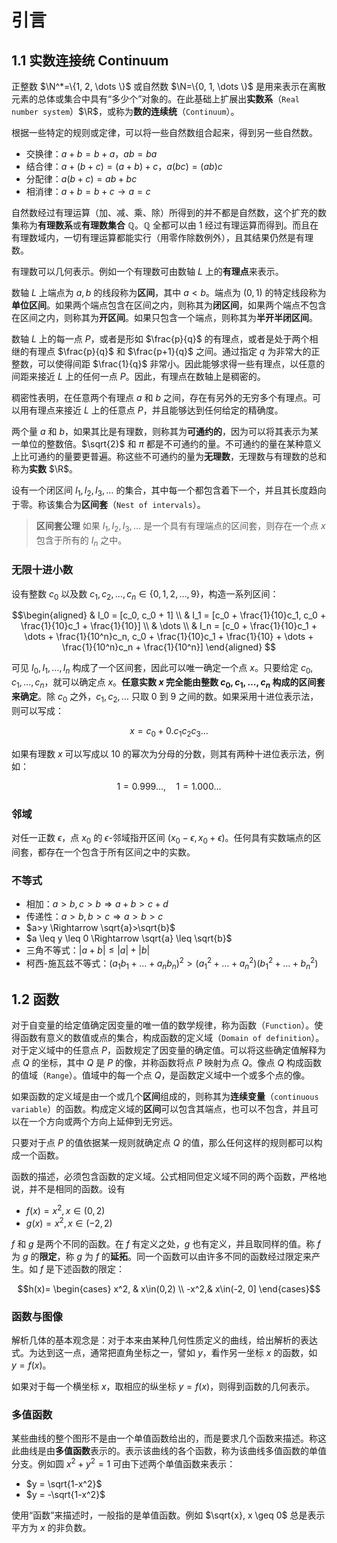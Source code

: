 # 引言

## $1.1$ 实数连接统 Continuum

正整数 $\N^*=\{1, 2, \dots \}$ 或自然数 $\N=\{0, 1, \dots \}$ 是用来表示在离散元素的总体或集合中具有“多少个”对象的。在此基础上扩展出**实数系**（`Real number system`）$\R$，或称为**数的连续统**（`Continuum`）。

根据一些特定的规则或定律，可以将一些自然数组合起来，得到另一些自然数。

- 交换律：$a + b = b + a$，$ab = ba$
- 结合律：$a + (b + c) = (a + b) +c$，$a(bc) = (ab)c$
- 分配律：$a(b + c) = ab + bc$
- 相消律：$a + b = b + c \rightarrow a = c$

自然数经过有理运算（加、减、乘、除）所得到的并不都是自然数，这个扩充的数集称为**有理数系**或**有理数集合** $\mathbb{Q}$。$\mathbb{Q}$ 全都可以由 1 经过有理运算而得到。而且在有理数域内，一切有理运算都能实行（用零作除数例外），且其结果仍然是有理数。

有理数可以几何表示。例如一个有理数可由数轴 $L$ 上的**有理点**来表示。

数轴 $L$ 上端点为 $a, b$ 的线段称为**区间**，其中 $a < b$。端点为 $(0, 1)$ 的特定线段称为**单位区间**。如果两个端点包含在区间之内，则称其为**闭区间**，如果两个端点不包含在区间之内，则称其为**开区间**。如果只包含一个端点，则称其为**半开半闭区间**。

数轴 $L$ 上的每一点 $P$，或者是形如 $\frac{p}{q}$ 的有理点，或者是处于两个相继的有理点 $\frac{p}{q}$ 和 $\frac{p+1}{q}$ 之间。通过指定 $q$ 为非常大的正整数，可以使得间距 $\frac{1}{q}$ 非常小。因此能够求得一些有理点，以任意的间距来接近 $L$ 上的任何一点 $P$。因此，有理点在数轴上是稠密的。

稠密性表明，在任意两个有理点 $a$ 和 $b$ 之间，存在有另外的无穷多个有理点。可以用有理点来接近 $L$ 上的任意点 $P$，并且能够达到任何给定的精确度。

两个量 $a$ 和 $b$，如果其比是有理数，则称其为**可通约的**，因为可以将其表示为某一单位的整数倍。$\sqrt{2}$ 和 $\pi$ 都是不可通约的量。不可通约的量在某种意义上比可通约的量要更普遍。称这些不可通约的量为**无理数**，无理数与有理数的总和称为**实数** $\R$。

设有一个闭区间 $I_1, I_2, I_3, \dots$ 的集合，其中每一个都包含着下一个，并且其长度趋向于零。称该集合为**区间套**（`Nest of intervals`）。

> **区间套公理**
> 如果 $I_1, I_2, I_3, \dots$ 是一个具有有理端点的区间套，则存在一个点 $x$ 包含于所有的 $I_n$ 之中。

### 无限十进小数

设有整数 $c_0$ 以及数 $c_1, c_2, \dots, c_n \in \{0, 1, 2, \dots, 9\}$，构造一系列区间：

$$\begin{aligned}
& I_0 = [c_0, c_0 + 1] \\
& I_1 = [c_0 + \frac{1}{10}c_1, c_0 + \frac{1}{10}c_1 + \frac{1}{10}] \\
& \dots \\
& I_n = [c_0 + \frac{1}{10}c_1 + \dots + \frac{1}{10^n}c_n, c_0 + \frac{1}{10}c_1 + \frac{1}{10} + \dots + \frac{1}{10^n}c_n + \frac{1}{10^n}]
\end{aligned}
$$

可见 $I_0, I_1, \dots, I_n$ 构成了一个区间套，因此可以唯一确定一个点 $x$。只要给定 $c_0, c_1, \dots, c_n$，就可以确定点 $x$。**任意实数 $x$ 完全能由整数 $c_0, c_1, \dots, c_n$ 构成的区间套来确定**。除 $c_0$ 之外，$c_1, c_2, \dots$ 只取 $0$ 到 $9$ 之间的数。如果采用十进位表示法，则可以写成：

$$x=c_0 + 0.c_1c_2c_3\dots$$

如果有理数 $x$ 可以写成以 $10$ 的幂次为分母的分数，则其有两种十进位表示法，例如：

$$1=0.999\dots, \quad 1=1.000\dots$$

### 邻域

对任一正数 $\epsilon$，点 $x_0$ 的 $\epsilon$-邻域指开区间 $(x_0-\epsilon, x_0+\epsilon)$。任何具有实数端点的区间套，都存在一个包含于所有区间之中的实数。

### 不等式

- 相加：$a>b, c>b \Rightarrow a+b > c+d$
- 传递性：$a>b, b >c \Rightarrow a>b>c$
- $a>y \Rightarrow \sqrt{a}>\sqrt{b}$
- $a \leq y \leq 0 \Rightarrow \sqrt{a} \leq \sqrt{b}$
- 三角不等式：$|a+b| \leq |a| + |b|$
- 柯西-施瓦兹不等式：$(a_1b_1+\dots+a_nb_n)^2>(a_1^2+\dots+a_n^2)(b_1^2+\dots+b_n^2)$

## $1.2$ 函数

对于自变量的给定值确定因变量的唯一值的数学规律，称为函数（`Function`）。使得函数有意义的数值或点的集合，构成函数的定义域（`Domain of definition`）。对于定义域中的任意点 $P$，函数规定了因变量的确定值。可以将这些确定值解释为点 $Q$ 的坐标，其中 $Q$ 是 $P$ 的像，并称函数将点 $P$ 映射为点 $Q$。像点 $Q$ 构成函数的值域（`Range`）。值域中的每一个点 $Q$，是函数定义域中一个或多个点的像。

如果函数的定义域是由一个或几个**区间**组成的，则称其为**连续变量**（`continuous variable`）的函数。构成定义域的**区间**可以包含其端点，也可以不包含，并且可以在一个方向或两个方向上延伸到无穷远。

只要对于点 $P$ 的值依据某一规则就确定点 $Q$ 的值，那么任何这样的规则都可以构成一个函数。

函数的描述，必须包含函数的定义域。公式相同但定义域不同的两个函数，严格地说，并不是相同的函数。设有

- $f(x)=x^2, x\in(0,2)$
- $g(x)=x^2, x\in(-2,2)$

$f$ 和 $g$ 是两个不同的函数。在 $f$ 有定义之处，$g$ 也有定义，并且取同样的值。称 $f$ 为 $g$ 的**限定**，称 $g$ 为 $f$ 的**延拓**。同一个函数可以由许多不同的函数经过限定来产生。如 $f$ 是下述函数的限定：

$$h(x)=
\begin{cases}
    x^2, & x\in(0,2) \\
    -x^2,& x\in(-2, 0]
\end{cases}$$

### 函数与图像

解析几体的基本观念是：对于本来由某种几何性质定义的曲线，给出解析的表达式。为达到这一点，通常把直角坐标之一，譬如 $y$，看作另一坐标 $x$ 的函数，如 $y=f(x)$。

如果对于每一个横坐标 $x$，取相应的纵坐标 $y=f(x)$，则得到函数的几何表示。

### 多值函数

某些曲线的整个图形不是由一个单值函数给出的，而是要求几个函数来描述。称这此曲线是由**多值函数**表示的。表示该曲线的各个函数，称为该曲线多值函数的单值分支。例如圆 $x^2+y^2=1$ 可由下述两个单值函数来表示：

- $y = \sqrt{1-x^2}$
- $y = -\sqrt{1-x^2}$

使用“函数”来描述时，一般指的是单值函数。例如 $\sqrt{x}, x \geq 0$ 总是表示平方为 $x$ 的非负数。
